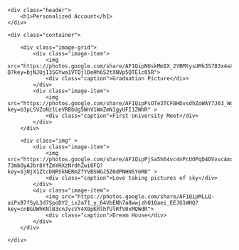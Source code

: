 <!DOCTYPE html>
<html>
<head>
    <!--author: Johan Pablo-->
    <title>Personalized Account</title>
</head>
<body>

    <div class="header">
        <h1>Personalized Account</h1>
    </div>
    
    <div class="container">

        <div class="image-grid">
            <div class="image-item">
                <img src="https://photos.google.com/share/AF1QipNUskMmIX_2YBMtysUMk3S783x4eXxqazbA6aWq3gPlKquANNeaevgbpAYEqq2c-Q?key=bjNJUjI3SGYwa1VTQjlDeHh6S2tXNVp5QTE1c05R">
                <div class="caption">Graduation Picture</div>
            </div>
            <div class="image-item">
                <img src="https://photos.google.com/share/AF1QipPsOTe3TCF8HDvsdhZoWAY7J63_WghjV9neVWqaDaUKlBkdaUIXCEXCmPw9lNfcxg?key=b3pLSVZoNzlLeVRBbUg5WnV1WmZmN1gyUFI1ZWhR" >
                <div class="caption">First University Meet</div>
            </div>
        </div>
        
        <div class="img" >
            <div class="image-item">
                <img src="https://photos.google.com/share/AF1QipPjSa5h64vc4nPcUOPqD4DVvvcAmxsu4PF7-73mbOyAJbr8YfZmYHXzNrdhZwi0FQ?key=SjNjX1ZtcDNRSkNERmZfYVBSWGJ5Z0dPNHNSYmRB" >
                <div class="caption">Love taking pictures of sky</div>
            </div>
            <div class="image-item">
                <img src="https://photos.google.com/share/AF1QipMLLQ-aiPxB7fSyL3d7SpoDY2_ix2a71_y_64VbENh7a8wwjzhQ1Qaei_EEJG1WHQ?key=cnBGUWhKNlB3cnJycVY4X0pKRlhfUlRfV0xMQWdR">
                <div class="caption">Dream House</div>
            </div>
        </div>

    </div>
    
</body>
</html>
